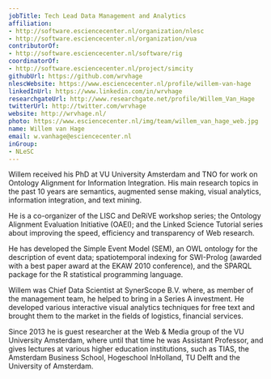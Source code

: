 ```yaml
---
jobTitle: Tech Lead Data Management and Analytics
affiliation:
- http://software.esciencecenter.nl/organization/nlesc
- http://software.esciencecenter.nl/organization/vua
contributorOf:
- http://software.esciencecenter.nl/software/rig
coordinatorOf:
- http://software.esciencecenter.nl/project/simcity
githubUrl: https://github.com/wrvhage
nlescWebsite: https://www.esciencecenter.nl/profile/willem-van-hage
linkedInUrl: https://www.linkedin.com/in/wrvhage
researchgateUrl: http://www.researchgate.net/profile/Willem_Van_Hage
twitterUrl: http://twitter.com/wrvhage
website: http://wrvhage.nl/
photo: https://www.esciencecenter.nl/img/team/willem_van_hage_web.jpg
name: Willem van Hage
email: w.vanhage@esciencecenter.nl
inGroup:
- NLeSC
---
```

Willem received his PhD at VU University Amsterdam and TNO for work on Ontology Alignment for Information Integration. His main research topics in the past 10 years are semantics, augmented sense making, visual analytics, information integration, and text mining.

He is a co-organizer of the LISC and DeRiVE workshop series; the Ontology Alignment Evaluation Initiative (OAEI); and the Linked Science Tutorial series about improving the speed, efficiency and transparency of Web research.

He has developed the Simple Event Model (SEM), an OWL ontology for the description of event data; spatiotemporal indexing for SWI-Prolog (awarded with a best paper award at the EKAW 2010 conference), and the SPARQL package for the R statistical programming language.

Willem was Chief Data Scientist at SynerScope B.V. where, as member of the management team, he helped to bring in a Series A investment. He developed various interactive visual analytics techniques for free text and brought them to the market in the fields of logistics, financial services.

Since 2013 he is guest researcher at the Web & Media group of the VU University Amsterdam, where until that time he was Assistant Professor, and gives lectures at various higher education institutions, such as TIAS, the Amsterdam Business School, Hogeschool InHolland, TU Delft and the University of Amsterdam.
